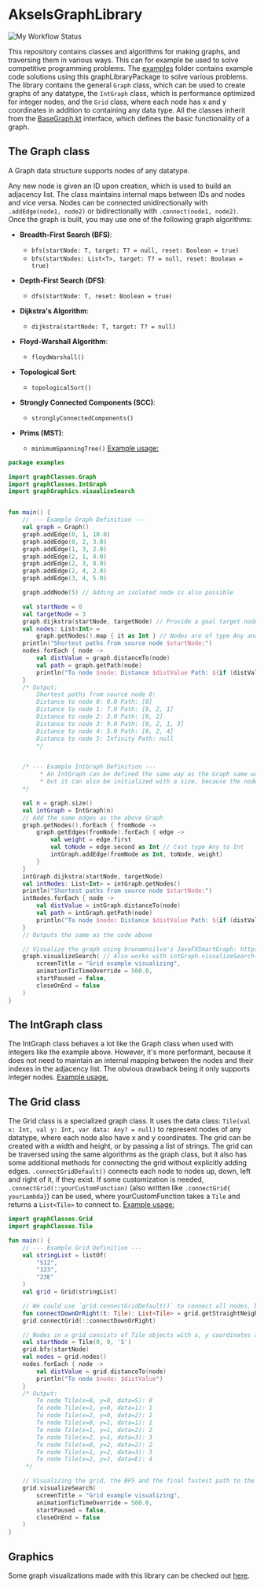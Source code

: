 # AkselsGraphLibrary

![My Workflow Status](https://github.com/Norskeaksel/AkselsGraphLibrary/actions/workflows/ci.yml/badge.svg)

This repository contains classes and algorithms for making graphs, and traversing them in various ways.
This can for example be used to solve competitive programming problems.
The [examples](src/main/kotlin/examples) folder contains example code solutions using this graphLibraryPackage to solve
various problems.
The library contains the general `Graph` class, which can be used to create graphs of any datatype,
the `IntGraph` class, which is performance optimized for integer nodes,
and the `Grid` class, where each node has x and y coordinates in addition to containing any data type.
All the classes inherit from the [BaseGraph.kt](src%2Fmain%2Fkotlin%2FgraphClasses%2FBaseGraph.kt) interface,
which defines the basic functionality of a graph.

## The Graph class

A Graph data structure supports nodes of any datatype.

Any new node is given an ID upon creation, which is used to build an adjacency list. The class maintains internal
maps between IDs and nodes and vice versa. Nodes can be connected unidirectionally with `.addEdge(node1, node2)`
or bidirectionally with `.connect(node1, node2)`.
Once the graph is built, you may use one of the following graph algorithms:

- **Breadth-First Search (BFS)**:
    - `bfs(startNode: T, target: T? = null, reset: Boolean = true)`
    - `bfs(startNodes: List<T>, target: T? = null, reset: Boolean = true)`

- **Depth-First Search (DFS)**:
    - `dfs(startNode: T, reset: Boolean = true)`

- **Dijkstra's Algorithm**:
    - `dijkstra(startNode: T, target: T? = null)`

- **Floyd-Warshall Algorithm**:
    - `floydWarshall()`

- **Topological Sort**:
    - `topologicalSort()`

- **Strongly Connected Components (SCC)**:
    - `stronglyConnectedComponents()`

- **Prims (MST)**:
    - `minimumSpanningTree()`
[Example usage:](src/main/kotlin/examples/GraphExample.kt)

```kotlin
package examples

import graphClasses.Graph
import graphClasses.IntGraph
import graphGraphics.visualizeSearch


fun main() {
    // --- Example Graph Definition ---
    val graph = Graph()
    graph.addEdge(0, 1, 10.0)
    graph.addEdge(0, 2, 3.0)
    graph.addEdge(1, 3, 2.0)
    graph.addEdge(2, 1, 4.0)
    graph.addEdge(2, 3, 8.0)
    graph.addEdge(2, 4, 2.0)
    graph.addEdge(3, 4, 5.0)

    graph.addNode(5) // Adding an isolated node is also possible

    val startNode = 0
    val targetNode = 3
    graph.dijkstra(startNode, targetNode) // Provide a goal target node to stop the search when the target is found
    val nodes: List<Int> =
        graph.getNodes().map { it as Int } // Nodes are of type Any and must therefore be casted to Int
    println("Shortest paths from source node $startNode:")
    nodes.forEach { node ->
        val distValue = graph.distanceTo(node)
        val path = graph.getPath(node)
        println("To node $node: Distance $distValue Path: ${if (distValue < Int.MAX_VALUE) path else null}")
    }
    /* Output:
        Shortest paths from source node 0:
        Distance to node 0: 0.0 Path: [0]
        Distance to node 1: 7.0 Path: [0, 2, 1]
        Distance to node 2: 3.0 Path: [0, 2]
        Distance to node 3: 9.0 Path: [0, 2, 1, 3]
        Distance to node 4: 5.0 Path: [0, 2, 4]
        Distance to node 5: Infinity Path: null
        */


    /* --- Example IntGraph Definition ---
         * An IntGraph can be defined the same way as the Graph same way as above,
         * but it can also be initialized with a size, because the nodes are integers values from 0 to n-1.
    */

    val n = graph.size()
    val intGraph = IntGraph(n)
    // Add the same edges as the above Graph
    graph.getNodes().forEach { fromNode ->
        graph.getEdges(fromNode).forEach { edge ->
            val weight = edge.first
            val toNode = edge.second as Int // Cast type Any to Int
            intGraph.addEdge(fromNode as Int, toNode, weight)
        }
    }
    intGraph.dijkstra(startNode, targetNode)
    val intNodes: List<Int> = intGraph.getNodes()
    println("Shortest paths from source node $startNode:")
    intNodes.forEach { node ->
        val distValue = intGraph.distanceTo(node)
        val path = intGraph.getPath(node)
        println("To node $node: Distance $distValue Path: ${if (distValue < Int.MAX_VALUE) path else null}")
    }
    // Outputs the same as the code above

    // Visualize the graph using brunomnsilva's JavaFXSmartGraph: https://github.com/brunomnsilva/JavaFXSmartGraph
    graph.visualizeSearch( // Also works with intGraph.visualizeSearch(
        screenTitle = "Grid example visualizing",
        animationTicTimeOverride = 500.0,
        startPaused = false,
        closeOnEnd = false
    )
}
```

## The IntGraph class

The IntGraph class behaves a lot like the Graph class when used with integers like the example above. However,
it's more performant, because it does not need to maintain an internal mapping between the nodes and their indexes in
the adjacency list. The obvious drawback being it only supports integer nodes.
[Example usage.](src/main/kotlin/examples/GraphExample.kt)

## The Grid class

The Grid class is a specialized graph class. It uses the data class:
```Tile(val x: Int, val y: Int, var data: Any? = null)```
to represent nodes of any datatype, where each node also have x and y coordinates.
The grid can be created with a width and height, or by passing a list of strings.
The grid can be traversed using the same algorithms as the graph class,
but it also has some additional methods for connecting the grid without explicitly adding
edges. `.connectGridDefault()` connects each node to nodes up, down, left and right of it, if they exist.
If some customization is needed, `.connectGrid(::yourCustomFunction)` (also written like `.connectGrid{ yourLambda}`)
can be used, where yourCustomFunction takes a `Tile` and returns a `List<Tile>` to connect
to. [Example usage:](src/main/kotlin/examples/GridExample.kt)

```kotlin
import graphClasses.Grid
import graphClasses.Tile

fun main() {
    // --- Example Grid Definition ---
    val stringList = listOf(
        "S12",
        "123",
        "23E"
    )
    val grid = Grid(stringList)

    // We could use `grid.connectGridDefault()` to connect all nodes, but let's define a custom connection instead.
    fun connectDownOrRight(t: Tile): List<Tile> = grid.getStraightNeighbours(t).filter { it.x >= t.x || it.y > t.y }
    grid.connectGrid(::connectDownOrRight)

    // Nodes in a grid consists of Tile objects with x, y coordinates and data
    val startNode = Tile(0, 0, 'S')
    grid.bfs(startNode)
    val nodes = grid.nodes()
    nodes.forEach { node ->
        val distValue = grid.distanceTo(node)
        println("To node $node: $distValue")
    }
    /* Output:
        To node Tile(x=0, y=0, data=S): 0
        To node Tile(x=1, y=0, data=1): 1
        To node Tile(x=2, y=0, data=2): 2
        To node Tile(x=0, y=1, data=1): 1
        To node Tile(x=1, y=1, data=2): 2
        To node Tile(x=2, y=1, data=3): 3
        To node Tile(x=0, y=2, data=2): 2
        To node Tile(x=1, y=2, data=3): 3
        To node Tile(x=2, y=2, data=E): 4
     */

    // Visualizing the grid, the BFS and the final fastest path to the target
    grid.visualizeSearch(
        screenTitle = "Grid example visualizing",
        animationTicTimeOverride = 500.0,
        startPaused = false,
        closeOnEnd = false
    )
}

```

## Graphics

Some graph visualizations made with this library can be checked out
[here](https://github.com/Norskeaksel/GridGraphics/).
